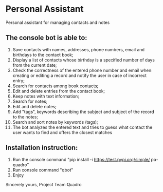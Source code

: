 # Personal Assistant

Personal assistant for managing contacts and notes

## The console bot is able to:

1. Save contacts with names, addresses, phone numbers, email and birthdays to the contact book;
2. Display a list of contacts whose birthday is a specified number of days from the current date;
3. Check the correctness of the entered phone number and email when creating or editing a record and notify the user in case of incorrect entry;
4. Search for contacts among book contacts;
5. Edit and delete entries from the contact book;
6. Keep notes with text information;
7. Search for notes;
8. Edit and delete notes;
9. Add "tags", keywords describing the subject and subject of the record to the notes;
10. Search and sort notes by keywords (tags);
11. The bot analyzes the entered text and tries to guess what contact the user wants to find and offers the closest matches

## Installation instruction:

1. Run the console command "pip install -i https://test.pypi.org/simple/ pa-quadro"
2. Run console command "qbot"
3. Enjoy

Sincerely yours,
Project Team Quadro
